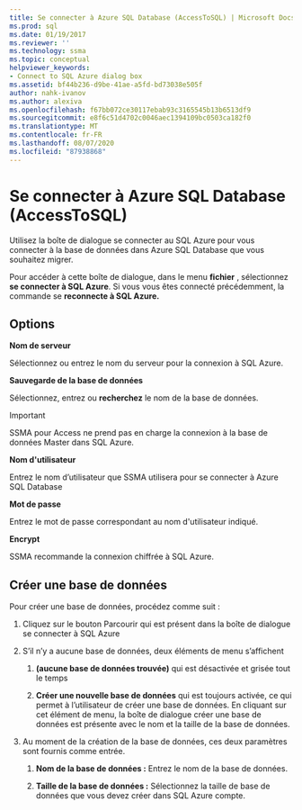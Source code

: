 ```yaml
---
title: Se connecter à Azure SQL Database (AccessToSQL) | Microsoft Docs
ms.prod: sql
ms.date: 01/19/2017
ms.reviewer: ''
ms.technology: ssma
ms.topic: conceptual
helpviewer_keywords:
- Connect to SQL Azure dialog box
ms.assetid: bf44b236-d9be-41ae-a5fd-bd73038e505f
author: nahk-ivanov
ms.author: alexiva
ms.openlocfilehash: f67bb072ce30117ebab93c3165545b13b6513df9
ms.sourcegitcommit: e8f6c51d4702c0046aec1394109bc0503ca182f0
ms.translationtype: MT
ms.contentlocale: fr-FR
ms.lasthandoff: 08/07/2020
ms.locfileid: "87938868"
---
```

# <a name="connect-to-azure-sql-database-accesstosql"></a>Se connecter à Azure SQL Database (AccessToSQL)
Utilisez la boîte de dialogue se connecter au SQL Azure pour vous connecter à la base de données dans Azure SQL Database que vous souhaitez migrer.  
  
Pour accéder à cette boîte de dialogue, dans le menu **fichier** , sélectionnez **se connecter à SQL Azure**. Si vous vous êtes connecté précédemment, la commande se **reconnecte à SQL Azure.**  
  
## <a name="options"></a>Options  
**Nom de serveur**  
  
Sélectionnez ou entrez le nom du serveur pour la connexion à SQL Azure.  
  
**Sauvegarde de la base de données**  
  
Sélectionnez, entrez ou **recherchez** le nom de la base de données.  
  
> [!IMPORTANT]  
> SSMA pour Access ne prend pas en charge la connexion à la base de données Master dans SQL Azure.  
  
**Nom d'utilisateur**  
  
Entrez le nom d’utilisateur que SSMA utilisera pour se connecter à Azure SQL Database  
  
**Mot de passe**  
  
Entrez le mot de passe correspondant au nom d'utilisateur indiqué.  
  
**Encrypt**  
  
SSMA recommande la connexion chiffrée à SQL Azure.  
  
## <a name="create-database"></a>Créer une base de données  
Pour créer une base de données, procédez comme suit :  
  
1.  Cliquez sur le bouton Parcourir qui est présent dans la boîte de dialogue se connecter à SQL Azure  
  
2.  S’il n’y a aucune base de données, deux éléments de menu s’affichent  
  
    1.  **(aucune base de données trouvée)** qui est désactivée et grisée tout le temps  
  
    2.  **Créer une nouvelle base de données** qui est toujours activée, ce qui permet à l’utilisateur de créer une base de données. En cliquant sur cet élément de menu, la boîte de dialogue créer une base de données est présente avec le nom et la taille de la base de données.  
  
3.  Au moment de la création de la base de données, ces deux paramètres sont fournis comme entrée.  
  
    1.  **Nom de la base de données :** Entrez le nom de la base de données.  
  
    2.  **Taille de la base de données :** Sélectionnez la taille de base de données que vous devez créer dans SQL Azure compte.  
  

